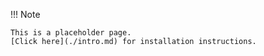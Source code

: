 !!! Note

    This is a placeholder page. 
    [Click here](./intro.md) for installation instructions. 